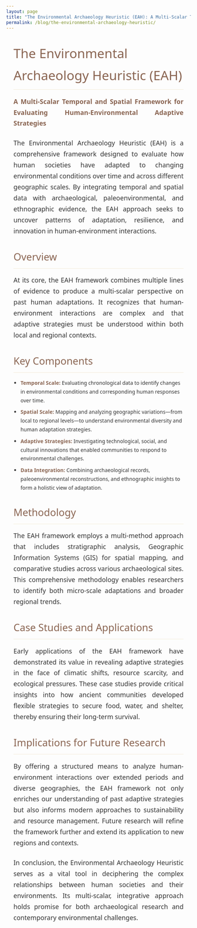 ```yaml
---
layout: page
title: "The Environmental Archaeology Heuristic (EAH): A Multi-Scalar Temporal and Spatial Framework for Evaluating Human-Environmental Adaptive Strategies"
permalink: /blog/the-environmental-archaeology-heuristic/
---
```


<style>
    /* Hide auto-generated heading */
    h1.post-title, h1.page-title, header.post-header h1 {
        display: none !important;
    }
    
    /* Color Palette */
    :root {
        --primary-color: #5b7e5f;
        --secondary-color: #8a6552;
        --accent-color: #d8b976;
        --light-bg: #f8f8f5;
        --dark-text: #333333;
    }
    
    /* Main content styles */
    .content-wrapper {
        font-family: 'Segoe UI', Tahoma, Geneva, Verdana, sans-serif;
        line-height: 1.7;
        color: var(--dark-text);
        max-width: 900px;
        margin: 0 auto;
        padding: 0 20px;
    }
    
    /* Page Title */
    .content-wrapper h1 {
        font-size: 2.2rem;
        color: var(--secondary-color);
        margin: 2rem 0 1rem;
        font-weight: 500;
        border-bottom: 1px solid rgba(216, 185, 118, 0.3);
        padding-bottom: 0.5rem;
    }
    
    /* Section Headings */
    .content-wrapper h2 {
        font-size: 1.7rem;
        color: var(--secondary-color);
        margin: 2rem 0 1rem;
        font-weight: 500;
        border-bottom: 1px solid rgba(216, 185, 118, 0.3);
        padding-bottom: 0.5rem;
    }
    
    /* Paragraphs */
    .content-wrapper p {
        font-size: 1.1rem;
        margin-bottom: 1.5rem;
        text-align: justify;
    }
    
    /* Lists */
    .content-wrapper ul {
        margin-bottom: 1.5rem;
        padding-left: 1.2rem;
    }
    
    .content-wrapper li {
        margin-bottom: 0.5rem;
    }
    
    /* Emphasis */
    .content-wrapper strong,
    .content-wrapper b {
        color: var(--secondary-color);
        font-weight: 600;
    }
    
    .content-wrapper em,
    .content-wrapper i {
        color: var(--primary-color);
        font-style: italic;
    }
</style>

<div class="content-wrapper">
  <h1>The Environmental Archaeology Heuristic (EAH)</h1>
  <p>
    <strong>A Multi-Scalar Temporal and Spatial Framework for Evaluating Human-Environmental Adaptive Strategies</strong>
  </p>
  
  <p>
    The Environmental Archaeology Heuristic (EAH) is a comprehensive framework designed to evaluate how human societies have adapted to changing environmental conditions over time and across different geographic scales. By integrating temporal and spatial data with archaeological, paleoenvironmental, and ethnographic evidence, the EAH approach seeks to uncover patterns of adaptation, resilience, and innovation in human-environment interactions.
  </p>
  
  <h2>Overview</h2>
  <p>
    At its core, the EAH framework combines multiple lines of evidence to produce a multi-scalar perspective on past human adaptations. It recognizes that human-environment interactions are complex and that adaptive strategies must be understood within both local and regional contexts.
  </p>
  
  <h2>Key Components</h2>
  <ul>
    <li><strong>Temporal Scale:</strong> Evaluating chronological data to identify changes in environmental conditions and corresponding human responses over time.</li>
    <li><strong>Spatial Scale:</strong> Mapping and analyzing geographic variations—from local to regional levels—to understand environmental diversity and human adaptation strategies.</li>
    <li><strong>Adaptive Strategies:</strong> Investigating technological, social, and cultural innovations that enabled communities to respond to environmental challenges.</li>
    <li><strong>Data Integration:</strong> Combining archaeological records, paleoenvironmental reconstructions, and ethnographic insights to form a holistic view of adaptation.</li>
  </ul>
  
  <h2>Methodology</h2>
  <p>
    The EAH framework employs a multi-method approach that includes stratigraphic analysis, Geographic Information Systems (GIS) for spatial mapping, and comparative studies across various archaeological sites. This comprehensive methodology enables researchers to identify both micro-scale adaptations and broader regional trends.
  </p>
  
  <h2>Case Studies and Applications</h2>
  <p>
    Early applications of the EAH framework have demonstrated its value in revealing adaptive strategies in the face of climatic shifts, resource scarcity, and ecological pressures. These case studies provide critical insights into how ancient communities developed flexible strategies to secure food, water, and shelter, thereby ensuring their long-term survival.
  </p>
  
  <h2>Implications for Future Research</h2>
  <p>
    By offering a structured means to analyze human-environment interactions over extended periods and diverse geographies, the EAH framework not only enriches our understanding of past adaptive strategies but also informs modern approaches to sustainability and resource management. Future research will refine the framework further and extend its application to new regions and contexts.
  </p>
  
  <p>
    In conclusion, the Environmental Archaeology Heuristic serves as a vital tool in deciphering the complex relationships between human societies and their environments. Its multi-scalar, integrative approach holds promise for both archaeological research and contemporary environmental challenges.
  </p>
</div>
